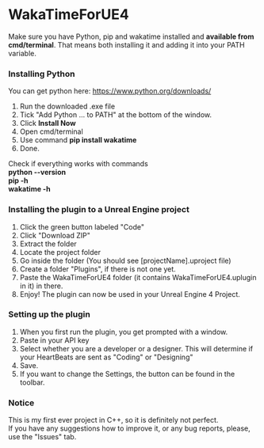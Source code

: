 # WakaTimeForUE4

Make sure you have Python, pip and wakatime installed and **available from cmd/terminal**.
That means both installing it and adding it into your PATH variable.

### Installing Python
You can get python here: https://www.python.org/downloads/

1. Run the downloaded .exe file
2. Tick "Add Python ... to PATH" at the bottom of the window.
3. Click **Install Now**
4. Open cmd/terminal
5. Use command **pip install wakatime**
6. Done.

Check if everything works with commands  
**python --version**  
**pip -h**  
**wakatime -h**  

### Installing the plugin to a Unreal Engine project
1. Click the green button labeled "Code"
2. Click "Download ZIP"
3. Extract the folder
4. Locate the project folder
5. Go inside the folder (You should see [projectName].uproject file)
6. Create a folder "Plugins", if there is not one yet.
7. Paste the WakaTimeForUE4 folder (it contains WakaTimeForUE4.uplugin in it) in there.
8. Enjoy! The plugin can now be used in your Unreal Engine 4 Project.

### Setting up the plugin
1. When you first run the plugin, you get prompted with a window.
2. Paste in your API key
3. Select whether you are a developer or a designer. This will determine if your HeartBeats are sent as "Coding" or "Designing"
4. Save.
5. If you want to change the Settings, the button can be found in the toolbar.


### Notice
This is my first ever project in C++, so it is definitely not perfect.  
If you have any suggestions how to improve it, or any bug reports, please, use the "Issues" tab.
